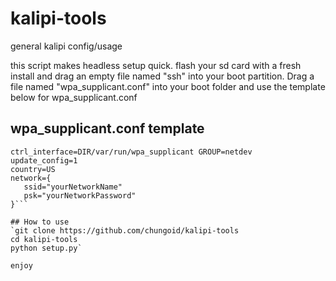 # kalipi-tools
 general kalipi config/usage

 this script makes headless setup quick. flash your sd card with a fresh install and drag an empty file named "ssh" into your boot partition. Drag a file named "wpa_supplicant.conf" into your boot folder and use the template below for wpa_supplicant.conf

## wpa_supplicant.conf template
 ```
 ctrl_interface=DIR/var/run/wpa_supplicant GROUP=netdev
 update_config=1
 country=US
 network={
    ssid="yourNetworkName"
    psk="yourNetworkPassword"
 }```

## How to use
`git clone https://github.com/chungoid/kalipi-tools
cd kalipi-tools
python setup.py`

enjoy

